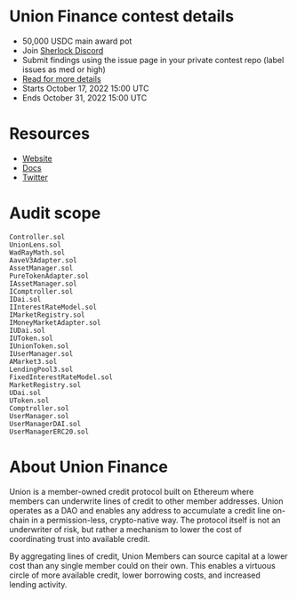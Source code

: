 # Union Finance contest details

- 50,000 USDC main award pot
- Join [Sherlock Discord](https://discord.gg/MABEWyASkp)
- Submit findings using the issue page in your private contest repo (label issues as med or high)
- [Read for more details](https://docs.sherlock.xyz/audits/watsons)
- Starts October 17, 2022 15:00 UTC
- Ends October 31, 2022 15:00 UTC

# Resources

- [Website](https://union.finance/)
- [Docs](https://docs.union.finance/)
- [Twitter](https://twitter.com/unionprotocol)

# Audit scope

```
Controller.sol
UnionLens.sol
WadRayMath.sol
AaveV3Adapter.sol
AssetManager.sol
PureTokenAdapter.sol
IAssetManager.sol
IComptroller.sol
IDai.sol
IInterestRateModel.sol
IMarketRegistry.sol
IMoneyMarketAdapter.sol
IUDai.sol
IUToken.sol
IUnionToken.sol
IUserManager.sol
AMarket3.sol
LendingPool3.sol
FixedInterestRateModel.sol
MarketRegistry.sol
UDai.sol
UToken.sol
Comptroller.sol
UserManager.sol
UserManagerDAI.sol
UserManagerERC20.sol
```

# About Union Finance

Union is a member-owned credit protocol built on Ethereum where members can underwrite lines of credit to other member addresses.
Union operates as a DAO and enables any address to accumulate a credit line on-chain in a permission-less, crypto-native way. The protocol itself is not an underwriter of risk, but rather a mechanism to lower the cost of coordinating trust into available credit.

By aggregating lines of credit, Union Members can source capital at a lower cost than any single member could on their own. This enables a virtuous circle of more available credit, lower borrowing costs, and increased lending activity.
